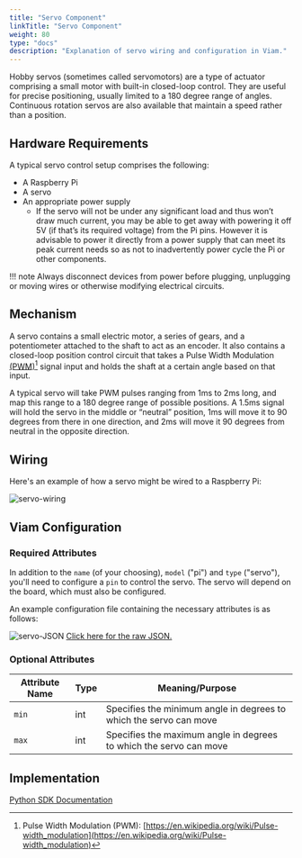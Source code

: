 ```yaml
---
title: "Servo Component"
linkTitle: "Servo Component"
weight: 80
type: "docs"
description: "Explanation of servo wiring and configuration in Viam."
---
```


Hobby servos (sometimes called servomotors) are a type of actuator comprising a small motor with built-in closed-loop control.
They are useful for precise positioning, usually limited to a 180 degree range of angles.
Continuous rotation servos are also available that maintain a speed rather than a position.

## Hardware Requirements
A typical servo control setup comprises the following:

- A Raspberry Pi
- A servo
- An appropriate power supply
    - If the servo will not be under any significant load and thus won’t draw much current, you may be able to get away with powering it off 5V (if that’s its required voltage) from the Pi pins.
    However it is advisable to power it directly from a power supply that can meet its peak current needs so as not to inadvertently power cycle the Pi or other components.

!!! note
    Always disconnect devices from power before plugging, unplugging or moving wires or otherwise modifying electrical circuits.

## Mechanism
A servo contains a small electric motor, a series of gears, and a potentiometer attached to the shaft to act as an encoder.
It also contains a closed-loop position control circuit that takes a Pulse Width Modulation [(PWM)](https://en.wikipedia.org/wiki/Pulse-width_modulation)[^pwm] signal input and holds the shaft at a certain angle based on that input.

[^pwm]: Pulse Width Modulation (PWM): [https://en.wikipedia.org/wiki/Pulse-width_modulation](https://en.wikipedia.org/wiki/Pulse-width_modulation)

A typical servo will take PWM pulses ranging from 1ms to 2ms long, and map this range to a 180 degree range of possible positions.
A 1.5ms signal will hold the servo in the middle or “neutral” position, 1ms will move it to 90 degrees from there in one direction, and 2ms will move it 90 degrees from neutral in the opposite direction.

## Wiring
Here's an example of how a servo might be wired to a Raspberry Pi:  

![servo-wiring](../img/servo-wiring.png)

## Viam Configuration

### Required Attributes
In addition to the `name` (of your choosing), `model` ("pi") and `type` ("servo"), you'll need to configure a `pin` to control the servo.
The servo will depend on the board, which must also be configured.

An example configuration file containing the necessary attributes is as follows:  

![servo-JSON](../img/servo-json.png)
[Click here for the raw JSON.](../example-configs/servo-config.json)

### Optional Attributes
Attribute Name | Type | Meaning/Purpose
-------------- | ---- | ---------------
`min` | int | Specifies the minimum angle in degrees to which the servo can move  
`max` | int | Specifies the maximum angle in degrees to which the servo can move

## Implementation
[Python SDK Documentation](https://python.viam.dev/autoapi/viam/components/servo/index.html)